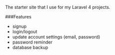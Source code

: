 The starter site that I use for my Laravel 4 projects. 

###Features

- signup
- login/logout
- update account settings (email, password)
- password reminder
- database backup

